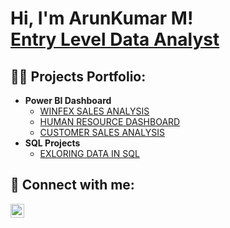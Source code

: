 <h1>Hi, I'm ArunKumar M! <br/><a href="https://github.com/ArunKumarM82">Entry Level Data Analyst</a>
<h2>👨‍💻 Projects Portfolio:</h2>

- <b>Power BI Dashboard</b>
  - [WINFEX SALES ANALYSIS](https://github.com/ArunKumarM82/WINFEX-SALES-ANALYSIS)
  - [HUMAN RESOURCE DASHBOARD](https://github.com/joshmadakor1/Algorithms-Practice)
  - [CUSTOMER SALES ANALYSIS](https://github.com/joshmadakor1/Algorithms-Practice)
- <b>SQL Projects</b>
  - [EXLORING DATA IN SQL](https://github.com/joshmadakor1/4chan-Image-Analysis-Middleware-C964) <b><i></b></i>



<h2> 🤳 Connect with me:</h2>

[<img align="left" alt="JoshMadakor | LinkedIn" width="22px" src="https://cdn.jsdelivr.net/npm/simple-icons@v3/icons/linkedin.svg" />][linkedin]


[linkedin]: https://www.linkedin.com/in/arunkumardx/

<!--
- <b>Excel Projects</b>
  - 
- <b>Python (Pandas, NumPy)</b>
  - 

 



<h2> 🤳 Connect with me:</h2>

[<img align="left" alt="JoshMadakor | LinkedIn" width="22px" src="https://cdn.jsdelivr.net/npm/simple-icons@v3/icons/linkedin.svg" />][linkedin]


[linkedin]: https://www.linkedin.com/in/arunkumardx/

<!--

Here are some ideas to get you started:

- 🔭 I’m currently working on ...
- 🌱 I’m currently learning ...
- 👯 I’m looking to collaborate on ...
- 🤔 I’m looking for help with ...
- 💬 Ask me about ...
- 📫 How to reach me: ...
- 😄 Pronouns: ...
- ⚡ Fun fact: ...
-->
